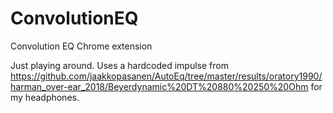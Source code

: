 # ConvolutionEQ
Convolution EQ Chrome extension

Just playing around. Uses a hardcoded impulse from https://github.com/jaakkopasanen/AutoEq/tree/master/results/oratory1990/harman_over-ear_2018/Beyerdynamic%20DT%20880%20250%20Ohm for my headphones.
